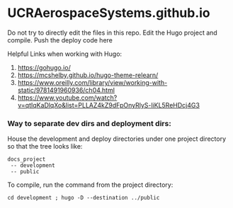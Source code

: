 # UCRAerospaceSystems.github.io

Do not try to directly edit the files in this repo. Edit the Hugo project and compile. Push the deploy code here

Helpful Links when working with Hugo:
1. https://gohugo.io/
2. https://mcshelby.github.io/hugo-theme-relearn/
3. https://www.oreilly.com/library/view/working-with-static/9781491960936/ch04.html
4. https://www.youtube.com/watch?v=qtIqKaDlqXo&list=PLLAZ4kZ9dFpOnyRlyS-liKL5ReHDcj4G3

### Way to separate dev dirs and deployment dirs:
House the development and deploy directories under one project directory so that the tree looks like:
```
docs_project
 -- development
 -- public
```

To compile, run the command from the project directory:
```
cd development ; hugo -D --destination ../public
```
